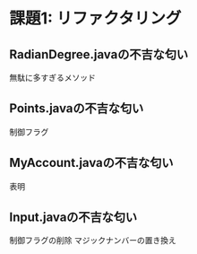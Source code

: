 # 課題1: リファクタリング

## RadianDegree.javaの不吉な匂い

無駄に多すぎるメソッド

## Points.javaの不吉な匂い

制御フラグ

## MyAccount.javaの不吉な匂い

表明

## Input.javaの不吉な匂い

制御フラグの削除
マジックナンバーの置き換え

